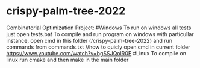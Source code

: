 # crispy-palm-tree-2022
Combinatorial Optimization Project:
#Windows
To run on windows all tests just open tests.bat
To compile and run program on windows with particullar instance, open cmd in this folder (/crispy-palm-tree-2022) and run commands from commands.txt
//how to quicly open cmd in current folder https://www.youtube.com/watch?v=bgSSJQolR0E
#Linux
To compile on linux run cmake and then make in the main folder
